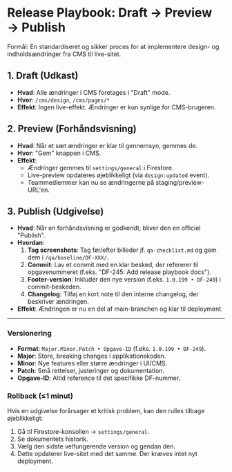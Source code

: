 
# Release Playbook: Draft → Preview → Publish

Formål: En standardiseret og sikker proces for at implementere design- og indholdsændringer fra CMS til live-sitet.

## 1. Draft (Udkast)

- **Hvad**: Alle ændringer i CMS foretages i "Draft" mode.
- **Hvor**: `/cms/design`, `/cms/pages/*`
- **Effekt**: Ingen live-effekt. Ændringer er kun synlige for CMS-brugeren.

## 2. Preview (Forhåndsvisning)

- **Hvad**: Når et sæt ændringer er klar til gennemsyn, gemmes de.
- **Hvor**: "Gem" knappen i CMS.
- **Effekt**:
    - Ændringer gemmes til `settings/general` i Firestore.
    - Live-preview opdateres øjeblikkeligt (via `design:updated` event).
    - Teammedlemmer kan nu se ændringerne på staging/preview-URL'en.

## 3. Publish (Udgivelse)

- **Hvad**: Når en forhåndsvisning er godkendt, bliver den en officiel "Publish".
- **Hvordan**:
    1.  **Tag screenshots**: Tag før/efter billeder jf. `qa-checklist.md` og gem dem i `/qa/baseline/DF-XXX/`.
    2.  **Commit**: Lav et commit med en klar besked, der refererer til opgavenummeret (f.eks. "DF-245: Add release playbook docs").
    3.  **Footer-version**: Inkludér den nye version (f.eks. `1.0.199 • DF-249`) i commit-beskeden.
    4.  **Changelog**: Tilføj en kort note til den interne changelog, der beskriver ændringen.
- **Effekt**: Ændringen er nu en del af main-branchen og klar til deployment.

---

### Versionering

- **Format**: `Major.Minor.Patch • Opgave-ID` (f.eks. `1.0.199 • DF-249`).
- **Major**: Store, breaking changes i applikationskoden.
- **Minor**: Nye features eller større ændringer i UI/CMS.
- **Patch**: Små rettelser, justeringer og dokumentation.
- **Opgave-ID**: Altid reference til det specifikke DF-nummer.

### Rollback (≤1 minut)

Hvis en udgivelse forårsager et kritisk problem, kan den rulles tilbage øjeblikkeligt:
1.  Gå til Firestore-konsollen → `settings/general`.
2.  Se dokumentets historik.
3.  Vælg den sidste velfungerende version og gendan den.
4.  Dette opdaterer live-sitet med det samme. Der kræves intet nyt deployment.
